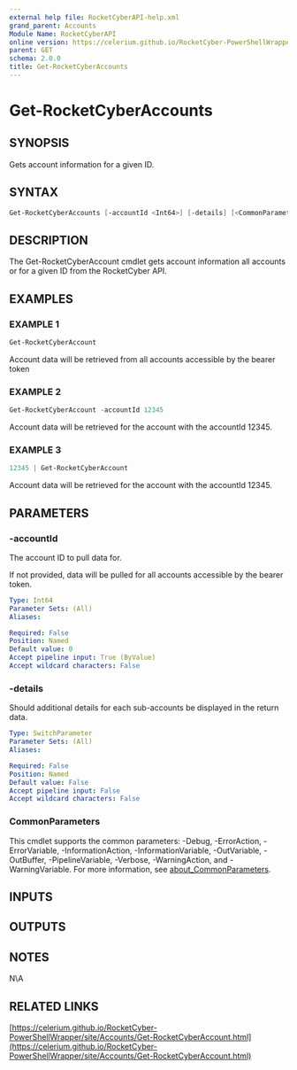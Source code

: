 ```yaml
---
external help file: RocketCyberAPI-help.xml
grand_parent: Accounts
Module Name: RocketCyberAPI
online version: https://celerium.github.io/RocketCyber-PowerShellWrapper/site/Accounts/Get-RocketCyberAccounts.html
parent: GET
schema: 2.0.0
title: Get-RocketCyberAccounts
---
```


# Get-RocketCyberAccounts

## SYNOPSIS
Gets account information for a given ID.

## SYNTAX

```powershell
Get-RocketCyberAccounts [-accountId <Int64>] [-details] [<CommonParameters>]
```

## DESCRIPTION
The Get-RocketCyberAccount cmdlet gets account information all
accounts or for a given ID from the RocketCyber API.

## EXAMPLES

### EXAMPLE 1
```powershell
Get-RocketCyberAccount
```

Account data will be retrieved from all accounts accessible
by the bearer token

### EXAMPLE 2
```powershell
Get-RocketCyberAccount -accountId 12345
```

Account data will be retrieved for the account with the accountId 12345.

### EXAMPLE 3
```powershell
12345 | Get-RocketCyberAccount
```

Account data will be retrieved for the account with the accountId 12345.

## PARAMETERS

### -accountId
The account ID to pull data for.

If not provided, data will be pulled for all accounts
accessible by the bearer token.

```yaml
Type: Int64
Parameter Sets: (All)
Aliases:

Required: False
Position: Named
Default value: 0
Accept pipeline input: True (ByValue)
Accept wildcard characters: False
```

### -details
Should additional details for each sub-accounts be displayed
in the return data.

```yaml
Type: SwitchParameter
Parameter Sets: (All)
Aliases:

Required: False
Position: Named
Default value: False
Accept pipeline input: False
Accept wildcard characters: False
```

### CommonParameters
This cmdlet supports the common parameters: -Debug, -ErrorAction, -ErrorVariable, -InformationAction, -InformationVariable, -OutVariable, -OutBuffer, -PipelineVariable, -Verbose, -WarningAction, and -WarningVariable. For more information, see [about_CommonParameters](http://go.microsoft.com/fwlink/?LinkID=113216).

## INPUTS

## OUTPUTS

## NOTES
N\A

## RELATED LINKS

[https://celerium.github.io/RocketCyber-PowerShellWrapper/site/Accounts/Get-RocketCyberAccount.html](https://celerium.github.io/RocketCyber-PowerShellWrapper/site/Accounts/Get-RocketCyberAccount.html)

